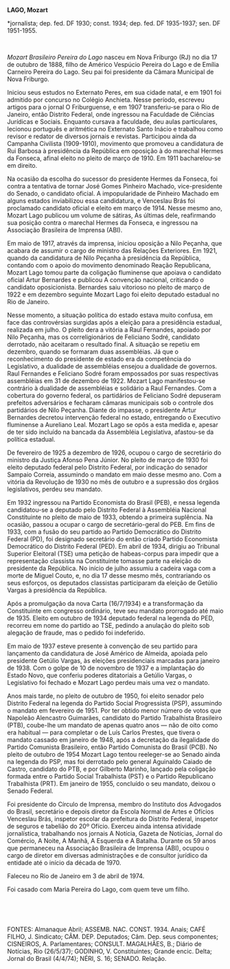 **LAGO, Mozart**

\*jornalista; dep. fed. DF 1930; const. 1934; dep. fed. DF 1935-1937;
sen. DF 1951-1955.

 

*Mozart Brasileiro Pereira do Lago* nasceu em Nova Friburgo (RJ) no dia
17 de outubro de 1888, filho de Américo Vespúcio Pereira do Lago e de
Emília Carneiro Pereira do Lago. Seu pai foi presidente da Câmara
Municipal de Nova Friburgo.

Iniciou seus estudos no Externato Peres, em sua cidade natal, e em 1901
foi admitido por concurso no Colégio Anchieta. Nesse período, escreveu
artigos para o jornal O Friburguense, e em 1907 transferiu-se para o Rio
de Janeiro, então Distrito Federal, onde ingressou na Faculdade de
Ciências Jurídicas e Sociais. Enquanto cursava a faculdade, deu aulas
particulares, lecionou português e aritmética no Externato Santo Inácio
e trabalhou como revisor e redator de diversos jornais e revistas.
Participou ainda da Campanha Civilista (1909-1910), movimento que
promoveu a candidatura de Rui Barbosa à presidência da República em
oposição à do marechal Hermes da Fonseca, afinal eleito no pleito de
março de 1910. Em 1911 bacharelou-se em direito.

Na ocasião da escolha do sucessor do presidente Hermes da Fonseca, foi
contra a tentativa de tornar José Gomes Pinheiro Machado,
vice-presidente do Senado, o candidato oficial. A impopularidade de
Pinheiro Machado em alguns estados inviabilizou essa candidatura, e
Venceslau Brás foi proclamado candidato oficial e eleito em março de
1914. Nesse mesmo ano, Mozart Lago publicou um volume de sátiras, As
últimas dele, reafirmando sua posição contra o marechal Hermes da
Fonseca, e ingressou na Associação Brasileira de Imprensa (ABI).

Em maio de 1917, através da imprensa, iniciou oposição a Nilo Peçanha,
que acabara de assumir o cargo de ministro das Relações Exteriores. Em
1921, quando da candidatura de Nilo Peçanha à presidência da República,
contando com o apoio do movimento denominado Reação Republicana, Mozart
Lago tomou parte da coligação fluminense que apoiava o candidato oficial
Artur Bernardes e publicou A convenção nacional, criticando o candidato
oposicionista. Bernardes saiu vitorioso no pleito de março de 1922 e em
dezembro seguinte Mozart Lago foi eleito deputado estadual no Rio de
Janeiro.

Nesse momento, a situação política do estado estava muito confusa, em
face das controvérsias surgidas após a eleição para a presidência
estadual, realizada em julho. O pleito dera a vitória a Raul Fernandes,
apoiado por Nilo Peçanha, mas os correligionários de Feliciano Sodré,
candidato derrotado, não aceitaram o resultado final. A situação se
repetiu em dezembro, quando se formaram duas assembléias. Já que o
reconhecimento do presidente de estado era da competência do
Legislativo, a dualidade de assembléias ensejou a dualidade de governos.
Raul Fernandes e Feliciano Sodré foram empossados por suas respectivas
assembléias em 31 de dezembro de 1922. Mozart Lago manifestou-se
contrário à dualidade de assembléias e solidário a Raul Fernandes. Com a
cobertura do governo federal, os partidários de Feliciano Sodré
depuseram prefeitos adversários e fecharam câmaras municipais sob o
controle dos partidários de Nilo Peçanha. Diante do impasse, o
presidente Artur Bernardes decretou intervenção federal no estado,
entregando o Executivo fluminense a Aureliano Leal. Mozart Lago se opôs
a esta medida e, apesar de ter sido incluído na bancada da Assembléia
Legislativa, afastou-se da política estadual.

De fevereiro de 1925 a dezembro de 1926, ocupou o cargo de secretário do
ministro da Justiça Afonso Pena Júnior. No pleito de março de 1930 foi
eleito deputado federal pelo Distrito Federal, por indicação do senador
Sampaio Correia, assumindo o mandato em maio desse mesmo ano. Com a
vitória da Revolução de 1930 no mês de outubro e a supressão dos órgãos
legislativos, perdeu seu mandato.

Em 1932 ingressou na Partido Economista do Brasil (PEB), e nessa legenda
candidatou-se a deputado pelo Distrito Federal à Assembléia Nacional
Constituinte no pleito de maio de 1933, obtendo a primeira suplência. Na
ocasião, passou a ocupar o cargo de secretário-geral do PEB. Em fins de
1933, com a fusão do seu partido ao Partido Democrático do Distrito
Federal (PD), foi designado secretário do então criado Partido
Economista Democrático do Distrito Federal (PED). Em abril de 1934,
dirigiu ao Tribunal Superior Eleitoral (TSE) uma petição de
habeas-corpus para impedir que a representação classista na Constituinte
tomasse parte na eleição do presidente da República. No início de julho
assumiu a cadeira vaga com a morte de Miguel Couto, e, no dia 17 desse
mesmo mês, contrariando os seus esforços, os deputados classistas
participaram da eleição de Getúlio Vargas à presidência da República.

Após a promulgação da nova Carta (16/7/1934) e a transformação da
Constituinte em congresso ordinário, teve seu mandato prorrogado até
maio de 1935. Eleito em outubro de 1934 deputado federal na legenda do
PED, recorreu em nome do partido ao TSE, pedindo a anulação do pleito
sob alegação de fraude, mas o pedido foi indeferido.

Em maio de 1937 esteve presente à convenção de seu partido para
lançamento da candidatura de José Américo de Almeida, apoiada pelo
presidente Getúlio Vargas, às eleições presidenciais marcadas para
janeiro de 1938. Com o golpe de 10 de novembro de 1937 e a implantação
do Estado Novo, que conferiu poderes ditatoriais a Getúlio Vargas, o
Legislativo foi fechado e Mozart Lago perdeu mais uma vez o mandato.

Anos mais tarde, no pleito de outubro de 1950, foi eleito senador pelo
Distrito Federal na legenda do Partido Social Progressista (PSP),
assumindo o mandato em fevereiro de 1951. Por ter obtido menor número de
votos que Napoleão Alencastro Guimarães, candidato do Partido
Trabalhista Brasileiro (PTB), coube-lhe um mandato de apenas quatro anos
— não de oito como era habitual — para completar o de Luís Carlos
Prestes, que tivera o mandato cassado em janeiro de 1948, após a
decretação da ilegalidade do Partido Comunista Brasileiro, então Partido
Comunista do Brasil (PCB). No pleito de outubro de 1954 Mozart Lago
tentou reeleger-se ao Senado ainda na legenda do PSP, mas foi derrotado
pelo general Aguinaldo Caiado de Castro, candidato do PTB, e por
Gilberto Marinho, lançado pela coligação formada entre o Partido Social
Trabalhista (PST) e o Partido Republicano Trabalhista (PRT). Em janeiro
de 1955, concluído o seu mandato, deixou o Senado Federal.

Foi presidente do Círculo de Imprensa, membro do Instituto dos Advogados
do Brasil, secretário e depois diretor da Escola Normal de Artes e
Ofícios Venceslau Brás, inspetor escolar da prefeitura do Distrito
Federal, inspetor de seguros e tabelião do 20º Ofício. Exerceu ainda
intensa atividade jornalística, trabalhando nos jornais A Notícia,
Gazeta de Notícias, Jornal do Comércio, A Noite, A Manhã, A Esquerda e
A Batalha. Durante os 59 anos que permaneceu na Associação Brasileira de
Imprensa (ABI), ocupou o cargo de diretor em diversas administrações e
de consultor jurídico da entidade até o início da década de 1970.

Faleceu no Rio de Janeiro em 3 de abril de 1974.

Foi casado com Maria Pereira do Lago, com quem teve um filho.

 

 

FONTES: Almanaque Abril; ASSEMB. NAC. CONST. 1934. Anais; CAFÉ FILHO, J.
Sindicato; CÂM. DEP. Deputados; Câm. Dep. seus componentes; CISNEIROS,
A. Parlamentares; CONSULT. MAGALHÃES, B.; Diário de Notícias, Rio
(26/5/37); GODINHO, V. Constituintes; Grande encic. Delta; Jornal do
Brasil (4/4/74); NÉRI, S. 16; SENADO. Relação.

 
